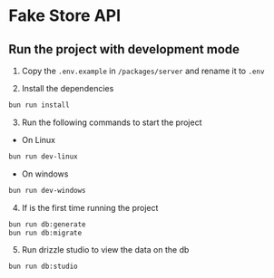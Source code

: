 # Fake Store API

## Run the project with development mode

1. Copy the `.env.example` in `/packages/server` and rename it to `.env` 

2. Install the dependencies
```bash
bun run install
```

3. Run the following commands to start the project 

- On Linux

```bash
bun run dev-linux
```
   
- On windows
  
```bash
bun run dev-windows
```

4. If is the first time running the project

```bash
bun run db:generate
bun run db:migrate
```

5. Run drizzle studio to view the data on the db

```bash
bun run db:studio
```